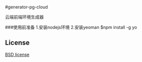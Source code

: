 #generator-pg-cloud

云端前端环境生成器

###使用前准备
  1.安装nodejs环境
  2.安装yeoman  $npm install -g yo

## License

[BSD license](http://opensource.org/licenses/bsd-license.php)


